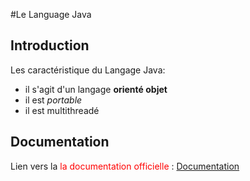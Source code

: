 #Le Language Java

## Introduction

Les caractéristique du Langage Java:

 + il s'agit d'un langage **orienté objet**
 + il est *portable*
 + il est multithreadé

## Documentation

Lien vers la <span style="color: red;">la documentation officielle</span> : [Documentation](https://dev.java/learn/)
